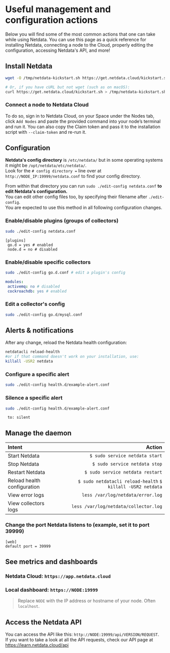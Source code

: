# Useful management and configuration actions

Below you will find some of the most common actions that one can take while using Netdata. You can use this page as a quick reference for installing Netdata, connecting a node to the Cloud, properly editing the configuration, accessing Netdata's API, and more!

## Install Netdata

```bash
wget -O /tmp/netdata-kickstart.sh https://get.netdata.cloud/kickstart.sh && sh /tmp/netdata-kickstart.sh

# Or, if you have cURL but not wget (such as on macOS):
curl https://get.netdata.cloud/kickstart.sh > /tmp/netdata-kickstart.sh && sh /tmp/netdata-kickstart.sh
```

### Connect a node to Netdata Cloud

To do so, sign in to Netdata Cloud, on your Space under the Nodes tab, click `Add Nodes` and paste the provided command into your node’s terminal and run it.
You can also copy the Claim token and pass it to the installation script with `--claim-token` and re-run it.

## Configuration

**Netdata's config directory** is `/etc/netdata/` but in some operating systems it might be `/opt/netdata/etc/netdata/`.  
Look for the `# config directory =` line over at `http://NODE_IP:19999/netdata.conf` to find your config directory.

From within that directory you can run `sudo ./edit-config netdata.conf` **to edit Netdata's configuration.**  
You can edit other config files too, by specifying their filename after `./edit-config`.  
You are expected to use this method in all following configuration changes.

### Enable/disable plugins (groups of collectors)

```bash
sudo ./edit-config netdata.conf
```

```text
[plugins]
 go.d = yes # enabled
 node.d = no # disabled
```

### Enable/disable specific collectors

```bash
sudo ./edit-config go.d.conf # edit a plugin's config
```

```yaml
modules:
 activemq: no # disabled
 cockroachdb: yes # enabled
```

### Edit a collector's config

```bash
sudo ./edit-config go.d/mysql.conf
```

## Alerts & notifications

After any change, reload the Netdata health configuration:

```bash
netdatacli reload-health
#or if that command doesn't work on your installation, use:
killall -USR2 netdata
```

### Configure a specific alert

```bash
sudo ./edit-config health.d/example-alert.conf
```

### Silence a specific alert

```bash
sudo ./edit-config health.d/example-alert.conf
```

```text
 to: silent
```

## Manage the daemon

| Intent                      |                                                      Action |
|:----------------------------|------------------------------------------------------------:|
| Start Netdata               |                              `$ sudo service netdata start` |
| Stop Netdata                |                               `$ sudo service netdata stop` |
| Restart Netdata             |                            `$ sudo service netdata restart` |
| Reload health configuration | `$ sudo netdatacli reload-health` `$ killall -USR2 netdata` |
| View error logs             |                           `less /var/log/netdata/error.log` |
| View collectors logs        |                       `less /var/log/netdata/collector.log` |

### Change the port Netdata listens to (example, set it to port 39999)

```text
[web]
default port = 39999
```

## See metrics and dashboards

### Netdata Cloud: `https://app.netdata.cloud`

### Local dashboard: `https://NODE:19999`

> Replace `NODE` with the IP address or hostname of your node. Often `localhost`.

## Access the Netdata API

You can access the API like this: `http://NODE:19999/api/VERSION/REQUEST`.  
If you want to take a look at all the API requests, check our API page at <https://learn.netdata.cloud/api>

